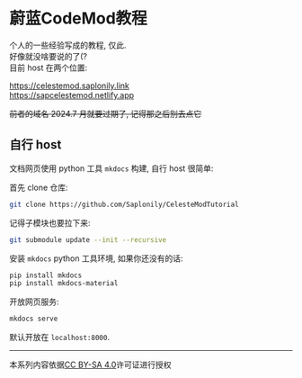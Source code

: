 # 蔚蓝CodeMod教程

个人的一些经验写成的教程, 仅此.  
好像就没啥要说的了(?  
目前 host 在两个位置:

https://celestemod.saplonily.link  
https://sapcelestemod.netlify.app  

~~前者的域名 2024.7 月就要过期了, 记得那之后别去点它~~

## 自行 host

文档网页使用 python 工具 `mkdocs` 构建, 自行 host 很简单:

首先 clone 仓库:

```sh
git clone https://github.com/Saplonily/CelesteModTutorial
```

记得子模块也要拉下来:

```sh
git submodule update --init --recursive
```

安装 `mkdocs` python 工具环境, 如果你还没有的话:

```sh
pip install mkdocs
pip install mkdocs-material
```

开放网页服务:

```sh
mkdocs serve
```

默认开放在 `localhost:8000`.

----

本系列内容依据[CC BY-SA 4.0](https://creativecommons.org/licenses/by-sa/4.0/)许可证进行授权
